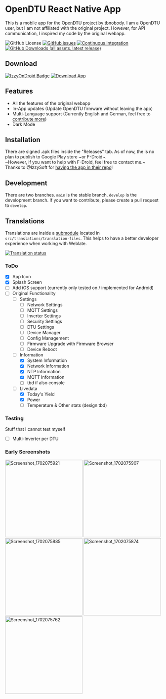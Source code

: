 # OpenDTU React Native App

This is a mobile app for the [OpenDTU project by tbnobody](https://github.com/tbnobody/OpenDTU).
I am a OpenDTU user, but I am not affiliated with the original project. However, for API communication, I inspired my code by the original webapp.

![GitHub License](https://img.shields.io/github/license/OpenDTU-App/opendtu-react-native)
[![GitHub issues](https://img.shields.io/github/issues/OpenDTU-App/opendtu-react-native)](https://github.com/OpenDTU-App/opendtu-react-native/issues)
[![Continuous Integration](https://github.com/OpenDTU-App/opendtu-react-native/actions/workflows/testing.yml/badge.svg)](https://github.com/OpenDTU-App/opendtu-react-native/actions/workflows/testing.yml)
[![GitHub Downloads (all assets, latest release)](https://img.shields.io/github/downloads/OpenDTU-App/opendtu-react-native/latest/total?label=Downloads%20for%20latest%20version)](https://github.com/OpenDTU-App/opendtu-react-native/releases/latest)

## Download

[![IzzyOnDroid Badge](https://img.shields.io/endpoint?url=https://apt.izzysoft.de/fdroid/api/v1/shield/xyz.commanderred.opendtuapp)](https://apt.izzysoft.de/fdroid/index/apk/xyz.commanderred.opendtuapp/)
[![Download App](https://img.shields.io/badge/Download%20latest%20APK%20from%20Github-27a624)](https://github.com/OpenDTU-App/opendtu-react-native/releases/latest/download/OpenDTUApp-universal-release-signed.apk)

## Features
- All the features of the original webapp
- In-App updates (Update OpenDTU firmware without leaving the app)
- Multi-Language support (Currently English and German, feel free to [contribute more](#translations))
- Dark Mode

## Installation
There are signed .apk files inside the "Releases" tab. As of now, the is no plan to publish to Google Play store ~or F-Droid~.
<br>
~However, if you want to help with F-Droid, feel free to contact me.~ Thanks to @IzzySoft for [having the app in their repo](https://apt.izzysoft.de/fdroid/index/apk/xyz.commanderred.opendtuapp/)!

## Development
There are two branches. `main` is the stable branch, `develop` is the development branch. If you want to contribute, please create a pull request to `develop`.

## Translations
Translations are inside a [submodule](https://github.com/OpenDTU-App/opendtu-react-native-translations) located in `src/translations/translation-files`.
This helps to have a better developer experience when working with Weblate.

<a href="https://weblate.commanderred.xyz/engage/opendtu-react-native/">
<img src="https://weblate.commanderred.xyz/widget/opendtu-react-native/multi-auto.svg" alt="Translation status" />
</a>

### ToDo
- [x] App Icon
- [x] Splash Screen
- [ ] Add iOS support (currently only tested on / implemented for Android)
- [ ] Original Functionality
  - [ ] Settings
    - [ ] Network Settings
    - [ ] MQTT Settings
    - [ ] Inverter Settings
    - [ ] Security Settings
    - [ ] DTU Settings
    - [ ] Device Manager
    - [ ] Config Management
    - [ ] Firmware Upgrade with Firmware Browser
    - [ ] Device Reboot
  - [ ] Information
    - [x] System Information
    - [x] Network Information
    - [x] NTP Information
    - [x] MQTT Information
    - [ ] tbd if also console
  - [ ] Livedata
    - [x] Today's Yield 
    - [x] Power
    - [ ] Temperature & Other stats (design tbd)

### Testing
Stuff that I cannot test myself
- [ ] Multi-Inverter per DTU


### Early Screenshots
<img alt="Screenshot_1702075921" src="https://github.com/OpenDTU-App/opendtu-react-native/assets/43087936/1475799f-881d-4eb4-8b1f-1065c64a85c1" width="250">
<img alt="Screenshot_1702075907" src="https://github.com/OpenDTU-App/opendtu-react-native/assets/43087936/2edc11b3-3d33-43ef-9d22-c544fda4e72e" width="250">
<img alt="Screenshot_1702075885" src="https://github.com/OpenDTU-App/opendtu-react-native/assets/43087936/1eaa0d3c-17ee-4ab8-970d-2869887eef12" width="250">
<img alt="Screenshot_1702075874" src="https://github.com/OpenDTU-App/opendtu-react-native/assets/43087936/1a86d932-dbf5-4f08-913a-72abc95efa07" width="250">
<img alt="Screenshot_1702075762" src="https://github.com/OpenDTU-App/opendtu-react-native/assets/43087936/cd9ae39b-a204-49c3-82c7-b3bd0db29ff8" width="250">
